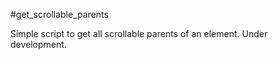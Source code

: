 #get_scrollable_parents

Simple script to get all scrollable parents of an element.  Under development.